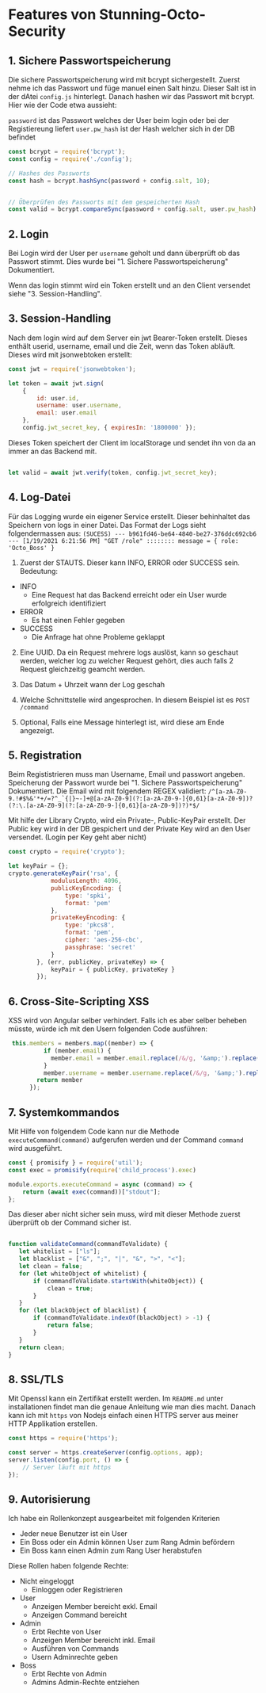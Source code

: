 # Features von Stunning-Octo-Security


##  1. Sichere Passwortspeicherung
Die sichere Passwortspeicherung wird mit bcrypt sichergestellt. Zuerst nehme ich das Passwort und füge manuel einen Salt hinzu. Dieser Salt ist in der dAtei `config.js` hinterlegt. Danach hashen wir das Passwort mit bcrypt. Hier wie der Code etwa aussieht:

`password` ist das Passwort welches der User  beim login oder bei der Registiereung liefert
`user.pw_hash` ist der Hash welcher sich in der DB befindet

```js
const bcrypt = require('bcrypt');
const config = require('./config');

// Hashes des Passworts 
const hash = bcrypt.hashSync(password + config.salt, 10);


// Überprüfen des Passworts mit dem gespeicherten Hash 
const valid = bcrypt.compareSync(password + config.salt, user.pw_hash)

```
##  2. Login

Bei Login wird der User per `username` geholt und dann überprüft ob das Passwort stimmt. Dies wurde bei "1. Sichere Passwortspeicherung" Dokumentiert.

Wenn das login stimmt wird ein Token erstellt und an den Client versendet siehe "3. Session-Handling".


##  3. Session-Handling
Nach dem login wird auf dem Server ein jwt Bearer-Token erstellt. Dieses enthält userid, username, email und die Zeit, wenn das Token abläuft. Dieses wird mit jsonwebtoken erstellt:
```js
const jwt = require('jsonwebtoken');

let token = await jwt.sign(
    {
        id: user.id,
        username: user.username,
        email: user.email
    }, 
    config.jwt_secret_key, { expiresIn: '1800000' });
``` 

Dieses Token speichert der Client im localStorage und sendet ihn von da an immer an das Backend mit.
```js

let valid = await jwt.verify(token, config.jwt_secret_key);
``` 

##  4. Log-Datei
Für das Logging wurde ein eigener Service erstellt. Dieser behinhaltet das Speichern von logs in einer Datei. 
Das Format der Logs sieht folgendermassen aus:
`(SUCESS) --- b961fd46-be64-4840-be27-376ddc692cb6 --- [1/19/2021 6:21:56 PM] "GET /role" :::::::: message = { role: 'Octo_Boss' }`
1. Zuerst der STAUTS. Dieser kann INFO, ERROR oder SUCCESS sein.
Bedeutung:
- INFO
  - Eine Request hat das Backend erreicht oder ein User wurde erfolgreich identifiziert
- ERROR
  - Es hat einen Fehler gegeben
- SUCCESS
  - Die Anfrage hat ohne Probleme geklappt 

2. Eine UUID. Da ein Request mehrere logs auslöst, kann so geschaut werden, welcher log zu welcher Request gehört, dies auch falls 2 Request gleichzeitig geamcht werden.

3. Das Datum + Uhrzeit wann der Log geschah
4. Welche Schnittstelle wird angesprochen. In diesem Beispiel ist es `POST /command`

5. Optional, Falls eine Message hinterlegt ist, wird diese am Ende angezeigt. 

##  5. Registration
Beim Regististrieren muss man Username, Email und passwort angeben. Speicherung der Passwort wurde bei "1. Sichere Passwortspeicherung" Dokumentiert.
Die Email wird mit folgendem REGEX validiert: 
```/^[a-zA-Z0-9.!#$%&'*+/=?^_`{|}~-]+@[a-zA-Z0-9](?:[a-zA-Z0-9-]{0,61}[a-zA-Z0-9])?(?:\.[a-zA-Z0-9](?:[a-zA-Z0-9-]{0,61}[a-zA-Z0-9])?)*$/```

Mit hilfe der Library Crypto, wird ein Private-, Public-KeyPair erstellt. Der Public key wird in der DB gespichert und der Private Key wird an den User versendet. (Login per Key geht aber nicht)
```js
const crypto = require('crypto');

let keyPair = {};
crypto.generateKeyPair('rsa', {
            modulusLength: 4096,
            publicKeyEncoding: {
                type: 'spki',
                format: 'pem'
            },
            privateKeyEncoding: {
                type: 'pkcs8',
                format: 'pem',
                cipher: 'aes-256-cbc',
                passphrase: 'secret'
            }
        }, (err, publicKey, privateKey) => {
            keyPair = { publicKey, privateKey }
        });
```
##  6. Cross-Site-Scripting XSS
XSS wird von Angular selber verhindert. Falls ich es aber selber beheben müsste, würde ich mit den Usern folgenden Code ausführen:
```js
 this.members = members.map((member) => {
          if (member.email) {
            member.email = member.email.replace(/&/g, '&amp;').replace(/</g, '&lt;').replace(/>/g, '&gt;').replace(/"/g, '&quot;');
          }
          member.username = member.username.replace(/&/g, '&amp;').replace(/</g, '&lt;').replace(/>/g, '&gt;').replace(/"/g, '&quot;');
        return member
      });
```

##  7. Systemkommandos 
Mit Hilfe von folgendem Code kann nur die Methode `executeCommand(command)` aufgerufen werden und der Command `command` wird ausgeführt.
```js
const { promisify } = require('util');
const exec = promisify(require('child_process').exec)

module.exports.executeCommand = async (command) => {
    return (await exec(command))["stdout"];
};
```
 Das dieser aber nicht sicher sein muss, wird mit dieser Methode zuerst überprüft ob der Command sicher ist.
 ```js
 
function validateCommand(commandToValidate) {
    let whitelist = ["ls"];
    let blacklist = ["&", ";", "|", "&", ">", "<"];
    let clean = false;
    for (let whiteObject of whitelist) {
        if (commandToValidate.startsWith(whiteObject)) {
            clean = true;
        }
    }
    for (let blackObject of blacklist) {
        if (commandToValidate.indexOf(blackObject) > -1) {
            return false;
        }
    }
    return clean;
}
 ```
##  8. SSL/TLS
Mit Openssl kann ein Zertifikat erstellt werden. Im `README.md` unter installationen findet man die genaue Anleitung wie man dies macht. 
Danach kann ich mit `https` von Nodejs einfach einen HTTPS server aus meiner HTTP Applikation erstellen.

```js
const https = require('https');

const server = https.createServer(config.options, app);
server.listen(config.port, () => {
    // Server läuft mit https
});
```
##  9. Autorisierung 
Ich habe ein Rollenkonzept ausgearbeitet mit folgenden Kriterien

- Jeder neue Benutzer ist ein User
- Ein Boss oder ein Admin können User zum Rang Admin befördern
- Ein Boss kann einen Admin zum Rang User herabstufen

Diese Rollen haben folgende Rechte:

- Nicht eingeloggt
  - Einloggen oder Registrieren
- User
  - Anzeigen Member bereicht exkl. Email
  - Anzeigen Command bereicht
- Admin
  - Erbt Rechte von User 
  - Anzeigen Member bereicht inkl. Email
  - Ausführen von Commands
  - Usern Adminrechte geben
- Boss
  - Erbt Rechte von Admin 
  - Admins Admin-Rechte entziehen




